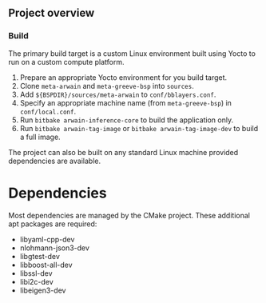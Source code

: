 ## Project overview

### Build
The primary build target is a custom Linux environment built using Yocto to run on a custom compute platform.
1. Prepare an appropriate Yocto environment for you build target.
2. Clone `meta-arwain` and `meta-greeve-bsp` into `sources`.
3. Add `${BSPDIR}/sources/meta-arwain` to `conf/bblayers.conf`.
3. Specify an appropriate machine name (from `meta-greeve-bsp`) in `conf/local.conf`.
4. Run `bitbake arwain-inference-core` to build the application only.
5. Run `bitbake arwain-tag-image` or `bitbake arwain-tag-image-dev` to build a full image.

The project can also be built on any standard Linux machine provided dependencies are available.

# Dependencies

Most dependencies are managed by the CMake project. These additional apt packages are required:

* libyaml-cpp-dev
* nlohmann-json3-dev
* libgtest-dev
* libboost-all-dev
* libssl-dev
* libi2c-dev
* libeigen3-dev
